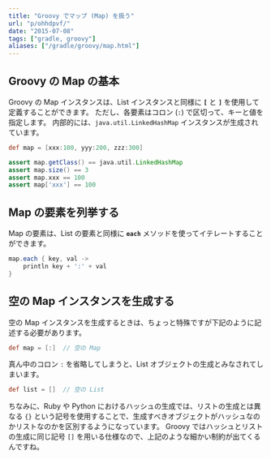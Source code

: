 ```yaml
---
title: "Groovy でマップ (Map) を扱う"
url: "p/ohhdpvf/"
date: "2015-07-08"
tags: ["gradle, groovy"]
aliases: ["/gradle/groovy/map.html"]
---
```


Groovy の Map の基本
----

Groovy の Map インスタンスは、List インスタンスと同様に **`[`** と **`]`** を使用して定義することができます。
ただし、各要素はコロン (`:`) で区切って、キーと値を指定します。
内部的には、`java.util.LinkedHashMap` インスタンスが生成されています。

```groovy
def map = [xxx:100, yyy:200, zzz:300]

assert map.getClass() == java.util.LinkedHashMap
assert map.size() == 3
assert map.xxx == 100
assert map['xxx'] == 100
```


Map の要素を列挙する
----

Map の要素は、List の要素と同様に **`each`** メソッドを使ってイテレートすることができます。

```groovy
map.each { key, val ->
    println key + ':' + val
}
```


空の Map インスタンスを生成する
---

空の Map インスタンスを生成するときは、ちょっと特殊ですが下記のように記述する必要があります。

```groovy
def map = [:]  // 空の Map
```

真ん中のコロン `:` を省略してしまうと、List オブジェクトの生成とみなされてしまいます。

```groovy
def list = []  // 空の List
```

ちなみに、Ruby や Python におけるハッシュの生成では、リストの生成とは異なる `{}` という記号を使用することで、生成すべきオブジェクトがハッシュなのかリストなのかを区別するようになっています。
Groovy ではハッシュとリストの生成に同じ記号 `[]` を用いる仕様なので、上記のような細かい制約が出てくるんですね。

